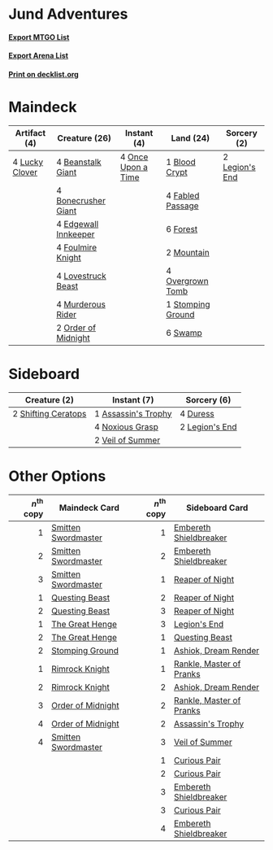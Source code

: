# Jund Adventures

#### [Export MTGO List](../collection/Jund%20Adventures/Jund%20Adventures.txt)
#### [Export Arena List](../collection/Jund%20Adventures/Jund%20Adventures_arena.txt)
#### [Print on decklist.org](http://decklist.org/?deckmain=4%09Beanstalk%20Giant%0A1%09Blood%20Crypt%0A4%09Bonecrusher%20Giant%0A4%09Edgewall%20Innkeeper%0A4%09Fabled%20Passage%0A6%09Forest%0A4%09Foulmire%20Knight%0A2%09Legion's%20End%0A4%09Lovestruck%20Beast%0A4%09Lucky%20Clover%0A2%09Mountain%0A4%09Murderous%20Rider%0A4%09Once%20Upon%20a%20Time%0A2%09Order%20of%20Midnight%0A4%09Overgrown%20Tomb%0A1%09Stomping%20Ground%0A6%09Swamp&deckside=1%09Assassin's%20Trophy%0A4%09Duress%0A2%09Legion's%20End%0A4%09Noxious%20Grasp%0A2%09Shifting%20Ceratops%0A2%09Veil%20of%20Summer)
# Maindeck

|                                      Artifact (4)                                       |                                         Creature (26)                                         |                                         Instant (4)                                         |                                         Land (24)                                          |                                       Sorcery (2)                                       |
|-----------------------------------------------------------------------------------------|-----------------------------------------------------------------------------------------------|---------------------------------------------------------------------------------------------|--------------------------------------------------------------------------------------------|-----------------------------------------------------------------------------------------|
|4 [Lucky Clover](http://gatherer.wizards.com/Pages/Card/Details.aspx?multiverseid=473188)|4 [Beanstalk Giant](http://gatherer.wizards.com/Pages/Card/Details.aspx?multiverseid=473111)   |4 [Once Upon a Time](http://gatherer.wizards.com/Pages/Card/Details.aspx?multiverseid=473131)|1 [Blood Crypt](http://gatherer.wizards.com/Pages/Card/Details.aspx?multiverseid=97102)     |2 [Legion's End](http://gatherer.wizards.com/Pages/Card/Details.aspx?multiverseid=466860)|
|                                                                                         |4 [Bonecrusher Giant](http://gatherer.wizards.com/Pages/Card/Details.aspx?multiverseid=473077) |                                                                                             |4 [Fabled Passage](http://gatherer.wizards.com/Pages/Card/Details.aspx?multiverseid=473206) |                                                                                         |
|                                                                                         |4 [Edgewall Innkeeper](http://gatherer.wizards.com/Pages/Card/Details.aspx?multiverseid=473113)|                                                                                             |6 [Forest](http://gatherer.wizards.com/Pages/Card/Details.aspx?multiverseid=439860)         |                                                                                         |
|                                                                                         |4 [Foulmire Knight](http://gatherer.wizards.com/Pages/Card/Details.aspx?multiverseid=473052)   |                                                                                             |2 [Mountain](http://gatherer.wizards.com/Pages/Card/Details.aspx?multiverseid=439859)       |                                                                                         |
|                                                                                         |4 [Lovestruck Beast](http://gatherer.wizards.com/Pages/Card/Details.aspx?multiverseid=473127)  |                                                                                             |4 [Overgrown Tomb](http://gatherer.wizards.com/Pages/Card/Details.aspx?multiverseid=405103) |                                                                                         |
|                                                                                         |4 [Murderous Rider](http://gatherer.wizards.com/Pages/Card/Details.aspx?multiverseid=473059)   |                                                                                             |1 [Stomping Ground](http://gatherer.wizards.com/Pages/Card/Details.aspx?multiverseid=405110)|                                                                                         |
|                                                                                         |2 [Order of Midnight](http://gatherer.wizards.com/Pages/Card/Details.aspx?multiverseid=473061) |                                                                                             |6 [Swamp](http://gatherer.wizards.com/Pages/Card/Details.aspx?multiverseid=439858)          |                                                                                         |


# Sideboard

|                                         Creature (2)                                         |                                         Instant (7)                                          |                                       Sorcery (6)                                       |
|----------------------------------------------------------------------------------------------|----------------------------------------------------------------------------------------------|-----------------------------------------------------------------------------------------|
|2 [Shifting Ceratops](http://gatherer.wizards.com/Pages/Card/Details.aspx?multiverseid=466948)|1 [Assassin's Trophy](http://gatherer.wizards.com/Pages/Card/Details.aspx?multiverseid=452902)|4 [Duress](http://gatherer.wizards.com/Pages/Card/Details.aspx?multiverseid=14557)       |
|                                                                                              |4 [Noxious Grasp](http://gatherer.wizards.com/Pages/Card/Details.aspx?multiverseid=466864)    |2 [Legion's End](http://gatherer.wizards.com/Pages/Card/Details.aspx?multiverseid=466860)|
|                                                                                              |2 [Veil of Summer](http://gatherer.wizards.com/Pages/Card/Details.aspx?multiverseid=466952)   |                                                                                         |


# Other Options

|*n*<sup>th</sup> copy|                                        Maindeck Card                                         |*n*<sup>th</sup> copy|                                          Sideboard Card                                           |
|--------------------:|----------------------------------------------------------------------------------------------|--------------------:|---------------------------------------------------------------------------------------------------|
|                    1|[Smitten Swordmaster](http://gatherer.wizards.com/Pages/Card/Details.aspx?multiverseid=473067)|                    1|[Embereth Shieldbreaker](http://gatherer.wizards.com/Pages/Card/Details.aspx?multiverseid=473084)  |
|                    2|[Smitten Swordmaster](http://gatherer.wizards.com/Pages/Card/Details.aspx?multiverseid=473067)|                    2|[Embereth Shieldbreaker](http://gatherer.wizards.com/Pages/Card/Details.aspx?multiverseid=473084)  |
|                    3|[Smitten Swordmaster](http://gatherer.wizards.com/Pages/Card/Details.aspx?multiverseid=473067)|                    1|[Reaper of Night](http://gatherer.wizards.com/Pages/Card/Details.aspx?multiverseid=473064)         |
|                    1|[Questing Beast](http://gatherer.wizards.com/Pages/Card/Details.aspx?multiverseid=473133)     |                    2|[Reaper of Night](http://gatherer.wizards.com/Pages/Card/Details.aspx?multiverseid=473064)         |
|                    2|[Questing Beast](http://gatherer.wizards.com/Pages/Card/Details.aspx?multiverseid=473133)     |                    3|[Reaper of Night](http://gatherer.wizards.com/Pages/Card/Details.aspx?multiverseid=473064)         |
|                    1|[The Great Henge](http://gatherer.wizards.com/Pages/Card/Details.aspx?multiverseid=473123)    |                    3|[Legion's End](http://gatherer.wizards.com/Pages/Card/Details.aspx?multiverseid=466860)            |
|                    2|[The Great Henge](http://gatherer.wizards.com/Pages/Card/Details.aspx?multiverseid=473123)    |                    1|[Questing Beast](http://gatherer.wizards.com/Pages/Card/Details.aspx?multiverseid=473133)          |
|                    2|[Stomping Ground](http://gatherer.wizards.com/Pages/Card/Details.aspx?multiverseid=405110)    |                    1|[Ashiok, Dream Render](http://gatherer.wizards.com/Pages/Card/Details.aspx?multiverseid=461155)    |
|                    1|[Rimrock Knight](http://gatherer.wizards.com/Pages/Card/Details.aspx?multiverseid=473099)     |                    1|[Rankle, Master of Pranks](http://gatherer.wizards.com/Pages/Card/Details.aspx?multiverseid=473063)|
|                    2|[Rimrock Knight](http://gatherer.wizards.com/Pages/Card/Details.aspx?multiverseid=473099)     |                    2|[Ashiok, Dream Render](http://gatherer.wizards.com/Pages/Card/Details.aspx?multiverseid=461155)    |
|                    3|[Order of Midnight](http://gatherer.wizards.com/Pages/Card/Details.aspx?multiverseid=473061)  |                    2|[Rankle, Master of Pranks](http://gatherer.wizards.com/Pages/Card/Details.aspx?multiverseid=473063)|
|                    4|[Order of Midnight](http://gatherer.wizards.com/Pages/Card/Details.aspx?multiverseid=473061)  |                    2|[Assassin's Trophy](http://gatherer.wizards.com/Pages/Card/Details.aspx?multiverseid=452902)       |
|                    4|[Smitten Swordmaster](http://gatherer.wizards.com/Pages/Card/Details.aspx?multiverseid=473067)|                    3|[Veil of Summer](http://gatherer.wizards.com/Pages/Card/Details.aspx?multiverseid=466952)          |
|                     |                                                                                              |                    1|[Curious Pair](http://gatherer.wizards.com/Pages/Card/Details.aspx?multiverseid=473112)            |
|                     |                                                                                              |                    2|[Curious Pair](http://gatherer.wizards.com/Pages/Card/Details.aspx?multiverseid=473112)            |
|                     |                                                                                              |                    3|[Embereth Shieldbreaker](http://gatherer.wizards.com/Pages/Card/Details.aspx?multiverseid=473084)  |
|                     |                                                                                              |                    3|[Curious Pair](http://gatherer.wizards.com/Pages/Card/Details.aspx?multiverseid=473112)            |
|                     |                                                                                              |                    4|[Embereth Shieldbreaker](http://gatherer.wizards.com/Pages/Card/Details.aspx?multiverseid=473084)  |

